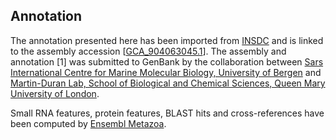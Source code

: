 **Annotation**
----------

The annotation presented here has been imported from [INSDC](http://www.insdc.org) and is linked to the assembly accession [[GCA\_904063045.1](http://www.ebi.ac.uk/ena/data/view/GCA_904063045.1)].
The assembly and annotation [1] was submitted to GenBank by
the collaboration between [Sars International Centre for Marine Molecular Biology, University of Bergen](https://www.uib.no/en/bio) and [Martin-Duran Lab, School of Biological and Chemical Sciences, Queen Mary University of London](https://www.martinduranlab.com).

Small RNA features, protein features, BLAST hits and cross-references have been
computed by [Ensembl Metazoa](https://metazoa.ensembl.org/info/genome/annotation/index.html).
